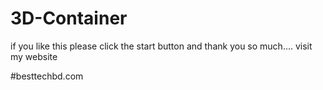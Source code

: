 # 3D-Container
if you like this please click the start button
and thank you so much.... visit my website

#besttechbd.com
